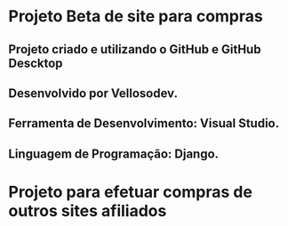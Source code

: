 # Projeto Beta de site para compras

## Projeto criado e utilizando  o GitHub e GitHub Descktop

## Desenvolvido por Vellosodev.
## Ferramenta de Desenvolvimento: Visual Studio.
## Linguagem de Programação: Django.


# Projeto para efetuar compras de outros sites afiliados